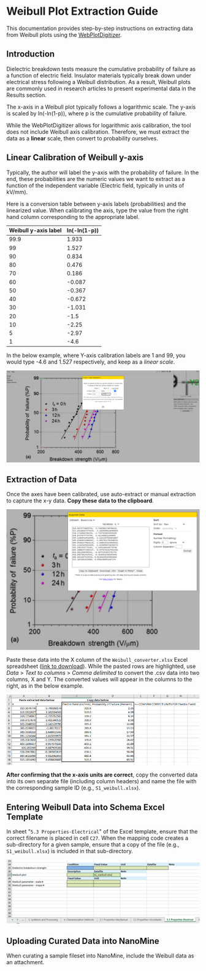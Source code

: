 # Weibull Plot Extraction Guide 

This documentation provides step-by-step instructions on extracting data from Weibull plots using the [WebPlotDigitizer](https://apps.automeris.io/wpd/). 


## Introduction

Dielectric breakdown tests measure the cumulative probability of failure as a function of electric field. Insulator materials typically break down under electrical stress following a Weibull distribution. As a result, Weibull plots are commonly used in research articles to present experimental data in the Results section.

The x-axis in a Weibull plot typically follows a logarithmic scale. The y-axis is scaled by ln(-ln(1-p)), where p is the cumulative probability of failure.

While the WebPlotDigitizer allows for logarithmic axis calibration, the tool does not include Weibull axis calibration. Therefore, we must extract the data as a **linear** scale, then convert to probability ourselves.


## Linear Calibration of Weibull y-axis

Typically, the author will label the y-axis with the probability of failure. In the end, these probabilities are the numeric values we want to extract as a function of the independent variable (Electric field, typically in units of kV/mm).

Here is a conversion table between y-axis labels (probabilities) and the linearized value. When calibrating the axis, type the value from the right hand column corresponding to the appropriate label. 

| Weibull  y-axis label | ln(-ln(1-p)) |
|-------|--------------|
| 99.9 | 1.933 |
| 99 | 1.527 |
| 90 | 0.834 |
| 80 | 0.476 |
| 70 | 0.186 |
| 60 | -0.087 |
| 50 | -0.367 |
| 40 | -0.672 |
| 30 | -1.031 |
| 20 | -1.5 |
| 10 | -2.25 |
| 5 | -2.97 |
| 1 | -4.6 |


In the below example, where Y-axis calibration labels are 1 and 99, you would type -4.6 and 1.527 respectively, and keep as a *linear scale*.

![Screenshot of Weibull axis calibration](https://github.com/mdeagen/nmcuration/blob/master/weibull/www/calibration.PNG)


## Extraction of Data

Once the axes have been calibrated, use auto-extract or manual extraction to capture the x-y data. **Copy these data to the clipboard**. 

![Screenshot of extracted data from WebPlotDigitizer](https://github.com/mdeagen/nmcuration/blob/master/weibull/www/view-data.PNG)

Paste these data into the X column of the `Weibull_converter.xlsx` Excel spreadsheet ([link to download](https://github.com/mdeagen/nmcuration/blob/master/weibull/www/Weibull_converter.xlsx)). While the pasted rows are highlighted, use *Data* > *Text to columns* > *Comma delimited* to convert the .csv data into two columns, X and Y. The converted values will appear in the columns to the right, as in the below example.

![Screenshot of converted Weibull data](https://github.com/mdeagen/nmcuration/blob/master/weibull/www/conversion.PNG)

**After confirming that the x-axis units are correct**, copy the converted data into its own separate file (including column headers) and name the file with the corresponding sample ID (e.g., `S1_weibull.xlsx`).


## Entering Weibull Data into Schema Excel Template

In sheet "`5.3 Properties-Electrical`" of the Excel template, ensure that the correct filename is placed in cell `C27`. When the mapping code creates a sub-directory for a given sample, ensure that a copy of the file (e.g., `S1_weibull.xlsx`) is included in that sub-directory.

![Screenshot of filled-out Excel template](https://github.com/mdeagen/nmcuration/blob/master/weibull/www/template.PNG)


## Uploading Curated Data into NanoMine

When curating a sample fileset into NanoMine, include the Weibull data as an attachment.




